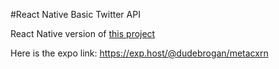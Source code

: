 #React Native Basic Twitter API

React Native version of [this project](https://github.com/bogannathan/basicTwitterAPI)

Here is the expo link: 
https://exp.host/@dudebrogan/metacxrn